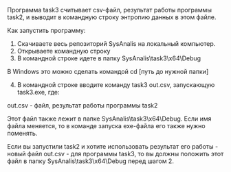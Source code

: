 Программа task3 считывает csv-файл, результат работы программы task2, и выводит в командную строку энтропию данных в этом файле.

Как запустить программу:

1. Скачиваете весь репозиторий SysAnalis на локальный компьютер.
2. Открываете командную строку
3. В командной строке идете в папку SysAnalis\task3\x64\Debug

В Windows это можно сделать командой cd [путь до нужной папки]

4. В командной строке вводите команду task3 out.csv, запускающую task3.exe, где:

out.csv - файл, результат работы программы task2

Этот файл также лежит в папке SysAnalis\task3\x64\Debug. Если имя файла меняется, то в команде запуска exe-файла его также нужно поменять.

Если вы запустили task2 и хотите использовать результат его работы - новый файл out.csv - для программы task3, то вы должны положить этот файл в папку SysAnalis\task3\x64\Debug перед шагом 2.

